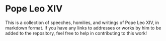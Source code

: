 # Pope Leo XIV
This is a collection of speeches, homilies, and writings of Pope Leo XIV, in markdown format. If you have any links to addresses or works by him to be added to the repository, feel free to help in contributing to this work!

